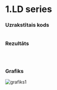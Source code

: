 # 1.LD series

### Uzrakstītais kods
```

```
### Rezultāts
```



```
### Grafiks
![grafiks1](https://user-images.githubusercontent.com/90239365/148683480-946bfba1-fc99-442e-bb79-0f2da0c9912a.png)

